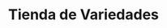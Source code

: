 ---
title: "Tienda de Variedades"
url: /municipio-el-alto/tienda-de-variedades-avenida-escalona-y-aguero-2/
shop: Lebensmittel
---
